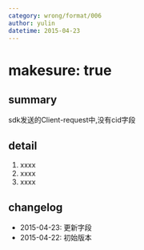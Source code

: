 ```yaml
---
category: wrong/format/006
author: yulin
datetime: 2015-04-23
---
```


# makesure: true

## summary

sdk发送的Client-request中,没有cid字段

## detail

1. xxxx
1. xxxx
1. xxxx

## changelog

- 2015-04-23: 更新字段
- 2015-04-22: 初始版本
